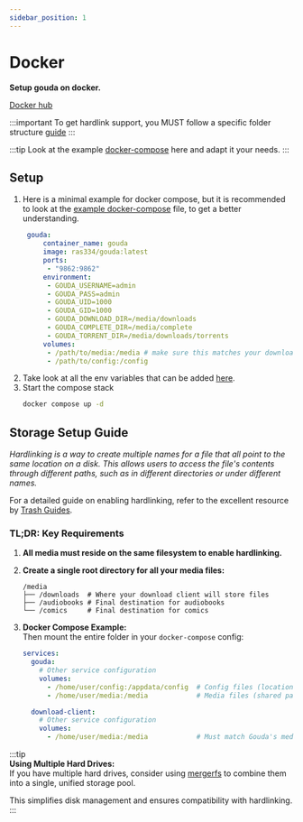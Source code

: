 ```yaml
---
sidebar_position: 1
---
```

# Docker

**Setup gouda on docker.**

[Docker hub](https://hub.docker.com/repository/docker/ras334/gouda/general)

:::important
To get hardlink support, you MUST follow a specific folder structure [guide](#storage-setup-guide)
:::

:::tip
Look at the example [docker-compose](https://github.com/RA341/gouda/blob/release/prod-docker-compose.yml) here and adapt
it your needs.
:::

## Setup

1. Here is a minimal example for docker compose, but it is recommended to look at
   the [example docker-compose](https://github.com/RA341/gouda/blob/release/prod-docker-compose.yml) file, to get a
   better
   understanding.
   ```yaml
    gouda:
        container_name: gouda
        image: ras334/gouda:latest
        ports:
         - "9862:9862"
        environment:
         - GOUDA_USERNAME=admin
         - GOUDA_PASS=admin
         - GOUDA_UID=1000
         - GOUDA_GID=1000
         - GOUDA_DOWNLOAD_DIR=/media/downloads 
         - GOUDA_COMPLETE_DIR=/media/complete 
         - GOUDA_TORRENT_DIR=/media/downloads/torrents  
        volumes:
         - /path/to/media:/media # make sure this matches your download client mount exactly
         - /path/to/config:/config
     ```
2. Take look at all the env variables that can be added [here](env.md).
3. Start the compose stack
   ```bash
   docker compose up -d
   ```

## Storage Setup Guide

_Hardlinking is a way to create multiple names for a file that all point to the same location on a disk. This allows
users to access the file's contents through different paths, such as in different directories or under different names._

For a detailed guide on enabling hardlinking, refer to the excellent resource
by [Trash Guides](https://trash-guides.info/File-and-Folder-Structure/).

### TL;DR: Key Requirements

1. **All media must reside on the same filesystem to enable hardlinking.**

2. **Create a single root directory for all your media files:**
   ```plaintext
   /media
   ├── /downloads  # Where your download client will store files  
   ├── /audiobooks # Final destination for audiobooks  
   └── /comics     # Final destination for comics  
   ```  

3. **Docker Compose Example:**  
   Then mount the entire folder in your `docker-compose` config:
   ```yaml
   services:
     gouda:
       # Other service configuration
       volumes:
         - /home/user/config:/appdata/config  # Config files (location is flexible)
         - /home/user/media:/media            # Media files (shared path)
   
     download-client:
       # Other service configuration
       volumes:
         - /home/user/media:/media            # Must match Gouda's media path  
   ```  

:::tip  
**Using Multiple Hard Drives:**  
If you have multiple hard drives, consider using [mergerfs](https://github.com/trapexit/mergerfs) to combine them into a
single, unified storage pool.

This simplifies disk management and ensures compatibility with hardlinking.  
:::
